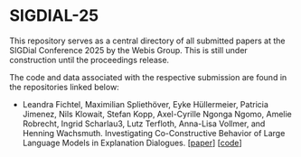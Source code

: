 # SIGDIAL-25

This repository serves as a central directory of all submitted papers at the SIGDial Conference 2025 by the Webis Group. This is still under construction until the proceedings release.

The code and data associated with the respective submission are found in the repositories linked below:

* Leandra Fichtel, Maximilian Spliethöver, Eyke Hüllermeier, Patricia Jimenez, Nils Klowait, Stefan Kopp, Axel-Cyrille Ngonga Ngomo, Amelie Robrecht, Ingrid Scharlau3, Lutz Terfloth, Anna-Lisa Vollmer, and Henning Wachsmuth. Investigating Co-Constructive Behavior of Large Language Models in Explanation Dialogues. [[paper](#)] [[code](https://github.com/webis-de/sigdial25-co-constructive-llms)]
